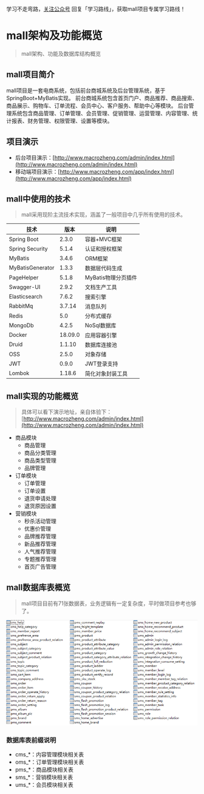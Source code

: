 学习不走弯路，[关注公众号](#公众号) 回复「学习路线」，获取mall项目专属学习路线！

# mall架构及功能概览

> mall架构、功能及数据库结构概览

## mall项目简介

mall项目是一套电商系统，包括前台商城系统及后台管理系统，基于SpringBoot+MyBatis实现。 前台商城系统包含首页门户、商品推荐、商品搜索、商品展示、购物车、订单流程、会员中心、客户服务、帮助中心等模块。 后台管理系统包含商品管理、订单管理、会员管理、促销管理、运营管理、内容管理、统计报表、财务管理、权限管理、设置等模块。

## 项目演示

- 后台项目演示：[http://www.macrozheng.com/admin/index.html](http://www.macrozheng.com/admin/index.html)
- 移动端项目演示：[http://www.macrozheng.com/app/index.html](http://www.macrozheng.com/app/index.html)

## mall中使用的技术

> mall采用现阶主流技术实现，涵盖了一般项目中几乎所有使用的技术。

技术 | 版本 | 说明
----|----|----
Spring Boot | 2.3.0 | 容器+MVC框架
Spring Security | 5.1.4 | 认证和授权框架
MyBatis | 3.4.6 | ORM框架  
MyBatisGenerator | 1.3.3 | 数据层代码生成
PageHelper | 5.1.8 | MyBatis物理分页插件
Swagger-UI | 2.9.2 | 文档生产工具
Elasticsearch | 7.6.2 | 搜索引擎
RabbitMq |3.7.14 | 消息队列
Redis | 5.0 | 分布式缓存
MongoDb | 4.2.5 | NoSql数据库
Docker | 18.09.0 | 应用容器引擎
Druid | 1.1.10 | 数据库连接池
OSS | 2.5.0 | 对象存储
JWT | 0.9.0 | JWT登录支持
Lombok | 1.18.6 | 简化对象封装工具

## mall实现的功能概览

> 具体可以看下演示地址，亲自体验下：[http://www.macrozheng.com/admin/index.html](http://www.macrozheng.com/admin/index.html)

- 商品模块
  - 商品管理
  - 商品分类管理
  - 商品类型管理
  - 品牌管理
- 订单模块
  - 订单管理
  - 订单设置
  - 退货申请处理
  - 退货原因设置
- 营销模块
  - 秒杀活动管理
  - 优惠价管理
  - 品牌推荐管理
  - 新品推荐管理
  - 人气推荐管理
  - 专题推荐管理
  - 首页广告管理

## mall数据库表概览
> mall项目目前有71张数据表，业务逻辑有一定复杂度，平时做项目参考也够了。

![mall数据库表展示](../images/mall_mysql_all.png)

### 数据库表前缀说明

- cms_*：内容管理模块相关表
- oms_*：订单管理模块相关表
- pms_*：商品模块相关表
- sms_*：营销模块相关表
- ums_*：会员模块相关表

